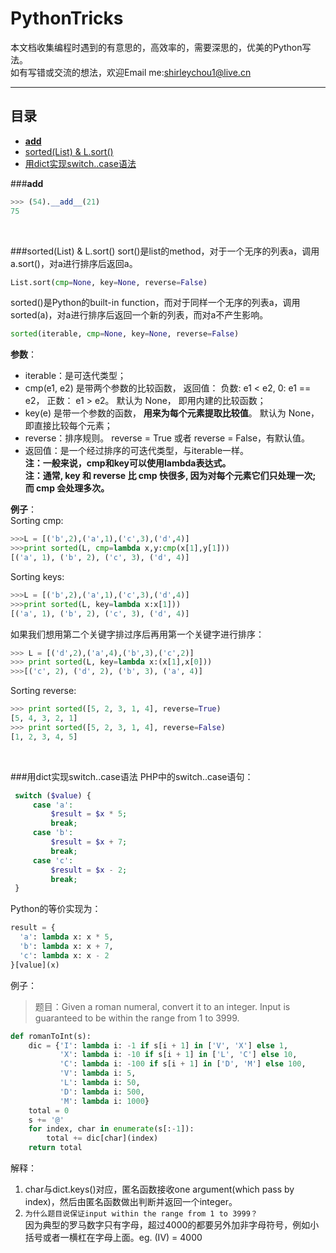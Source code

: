 # PythonTricks
本文档收集编程时遇到的有意思的，高效率的，需要深思的，优美的Python写法。  
如有写错或交流的想法，欢迎Email me:shirleychou1@live.cn
***

## <a name="index"/>目录
* [__add__](#1)
* [sorted(List) & L.sort()](#2)
* [用dict实现switch..case语法](#3)

###<a name="1"/>__add__
```Python
>>> (54).__add__(21)
75
```
<br>

###<a name="2"/>sorted(List) & L.sort()
sort()是list的method，对于一个无序的列表a，调用a.sort()，对a进行排序后返回a。
```Python
List.sort(cmp=None, key=None, reverse=False) 
```
sorted()是Python的built-in function，而对于同样一个无序的列表a，调用sorted(a)，对a进行排序后返回一个新的列表，而对a不产生影响。
```Python
sorted(iterable, cmp=None, key=None, reverse=False) 
```

**参数**：  
* iterable：是可迭代类型；  
* cmp(e1, e2) 是带两个参数的比较函数， 返回值： 负数: e1 < e2, 0: e1 == e2， 正数： e1 > e2。 默认为 None， 即用内建的比较函数； 
* key(e) 是带一个参数的函数， **用来为每个元素提取比较值**。 默认为 None， 即直接比较每个元素；  
* reverse：排序规则。 reverse = True 或者 reverse = False，有默认值。  
* 返回值：是一个经过排序的可迭代类型，与iterable一样。  
**注：一般来说，cmp和key可以使用lambda表达式。**  
**注：通常, key 和 reverse 比 cmp 快很多, 因为对每个元素它们只处理一次; 而 cmp 会处理多次。**


**例子**：        
Sorting  cmp:
```Python
>>>L = [('b',2),('a',1),('c',3),('d',4)]
>>>print sorted(L, cmp=lambda x,y:cmp(x[1],y[1]))
[('a', 1), ('b', 2), ('c', 3), ('d', 4)]
```
Sorting  keys:
```Python
>>>L = [('b',2),('a',1),('c',3),('d',4)]
>>>print sorted(L, key=lambda x:x[1]))
[('a', 1), ('b', 2), ('c', 3), ('d', 4)]
```
如果我们想用第二个关键字排过序后再用第一个关键字进行排序：
```Python
>>> L = [('d',2),('a',4),('b',3),('c',2)]
>>> print sorted(L, key=lambda x:(x[1],x[0]))
>>>[('c', 2), ('d', 2), ('b', 3), ('a', 4)]
```
Sorting  reverse:
```Python
>>> print sorted([5, 2, 3, 1, 4], reverse=True)
[5, 4, 3, 2, 1]
>>> print sorted([5, 2, 3, 1, 4], reverse=False)
[1, 2, 3, 4, 5]
```
<br>

###<a name="3"/>用dict实现switch..case语法
PHP中的switch..case语句：
```PHP
 switch ($value) {
     case 'a':
         $result = $x * 5;
         break;
     case 'b':
         $result = $x + 7;
         break;
     case 'c':
         $result = $x - 2;
         break;
 }
 ```
 Python的等价实现为：
 ```Python
 result = {
   'a': lambda x: x * 5,
   'b': lambda x: x + 7,
   'c': lambda x: x - 2
 }[value](x)
```
例子：
>题目：Given a roman numeral, convert it to an integer.
Input is guaranteed to be within the range from 1 to 3999.

```Python
def romanToInt(s):
    dic = {'I': lambda i: -1 if s[i + 1] in ['V', 'X'] else 1,
           'X': lambda i: -10 if s[i + 1] in ['L', 'C'] else 10,
           'C': lambda i: -100 if s[i + 1] in ['D', 'M'] else 100,
           'V': lambda i: 5,
           'L': lambda i: 50,
           'D': lambda i: 500,
           'M': lambda i: 1000}
    total = 0
    s += '@'
    for index, char in enumerate(s[:-1]):
        total += dic[char](index)
    return total
```
解释：      
1. char与dict.keys()对应，匿名函数接收one argument(which pass by index)，然后由匿名函数做出判断并返回一个integer。      
2. `为什么题目说保证input within the range from 1 to 3999？`  
因为典型的罗马数字只有字母，超过4000的都要另外加非字母符号，例如小括号或者一横杠在字母上面。eg. (IV) = 4000



